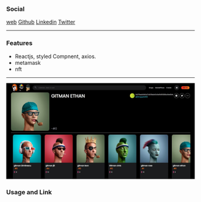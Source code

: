 ### Social

[web](https://lishu.ml/)
[Github](https://github.com/LishuGupta652)
[Linkedin](https://www.linkedin.com/in/lishugupta652/)
[Twitter](https://twitter.com/lishugupta652)

---

### Features

- Reactjs, styled Compnent, axios.
- metamask
- nft

---

![](https://raw.githubusercontent.com/LishuGupta652/web-static-content/main/project/gitman-nft-home.jpg)

### Usage and Link
